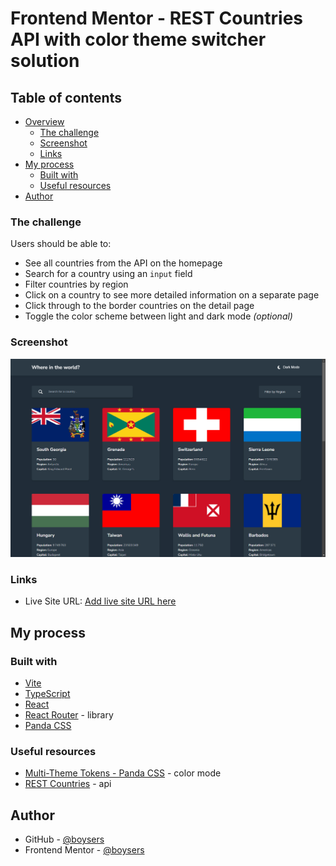 # Frontend Mentor - REST Countries API with color theme switcher solution

## Table of contents

- [Overview](#overview)
  - [The challenge](#the-challenge)
  - [Screenshot](#screenshot)
  - [Links](#links)
- [My process](#my-process)
  - [Built with](#built-with)
  - [Useful resources](#useful-resources)
- [Author](#author)

### The challenge

Users should be able to:

- See all countries from the API on the homepage
- Search for a country using an `input` field
- Filter countries by region
- Click on a country to see more detailed information on a separate page
- Click through to the border countries on the detail page
- Toggle the color scheme between light and dark mode _(optional)_

### Screenshot

![](./screenshot.gif)

### Links

- Live Site URL: [Add live site URL here](https://boysers.github.io/frontend-mentor-rest-countries-api-with-color-theme-switcher/)

## My process

### Built with

- [Vite](https://vite.dev/)
- [TypeScript](https://www.typescriptlang.org/)
- [React](https://react.dev/)
- [React Router](https://reactrouter.com/) - library
- [Panda CSS](https://panda-css.com/)

### Useful resources

- [Multi-Theme Tokens - Panda CSS](https://panda-css.com/docs/guides/multiple-themes) - color mode
- [REST Countries](https://restcountries.com/) - api

## Author

- GitHub - [@boysers](https://github.com/boysers)
- Frontend Mentor - [@boysers](https://www.frontendmentor.io/profile/boysers)
